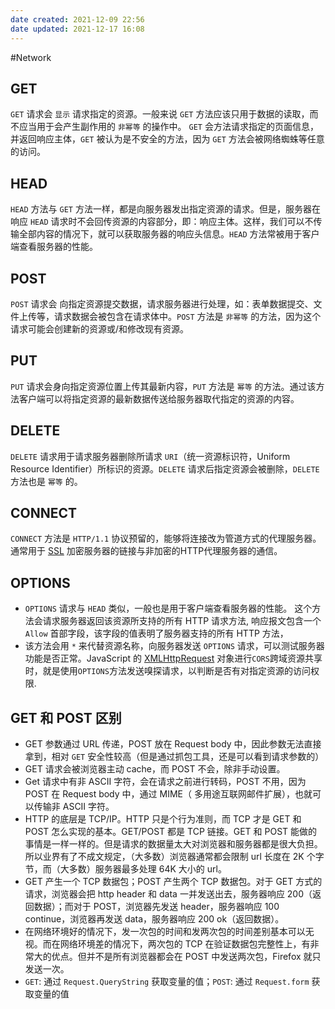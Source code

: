 ```yaml
---
date created: 2021-12-09 22:56
date updated: 2021-12-17 16:08
---
```


#Network

## GET

`GET` 请求会 `显示` 请求指定的资源。一般来说 `GET` 方法应该只用于数据的读取，而不应当用于会产生副作用的 `非幂等` 的操作中。
`GET` 会方法请求指定的页面信息，并返回响应主体，`GET` 被认为是不安全的方法，因为 `GET` 方法会被网络蜘蛛等任意的访问。

## HEAD

`HEAD` 方法与 `GET` 方法一样，都是向服务器发出指定资源的请求。但是，服务器在响应 `HEAD` 请求时不会回传资源的内容部分，即：响应主体。这样，我们可以不传输全部内容的情况下，就可以获取服务器的响应头信息。`HEAD` 方法常被用于客户端查看服务器的性能。

## POST

`POST` 请求会 向指定资源提交数据，请求服务器进行处理，如：表单数据提交、文件上传等，请求数据会被包含在请求体中。`POST` 方法是 `非幂等` 的方法，因为这个请求可能会创建新的资源或/和修改现有资源。

## PUT

`PUT` 请求会身向指定资源位置上传其最新内容，`PUT` 方法是 `幂等` 的方法。通过该方法客户端可以将指定资源的最新数据传送给服务器取代指定的资源的内容。

## DELETE

`DELETE` 请求用于请求服务器删除所请求 `URI`（统一资源标识符，Uniform Resource Identifier）所标识的资源。`DELETE` 请求后指定资源会被删除，`DELETE` 方法也是 `幂等` 的。

## CONNECT

`CONNECT` 方法是 `HTTP/1.1` 协议预留的，能够将连接改为管道方式的代理服务器。通常用于 [SSL](http://itbilu.com/other/relate/N16Uaoyp.html) 加密服务器的链接与非加密的HTTP代理服务器的通信。

## OPTIONS

- `OPTIONS` 请求与 `HEAD` 类似，一般也是用于客户端查看服务器的性能。 这个方法会请求服务器返回该资源所支持的所有 HTTP 请求方法, 响应报文包含一个 `Allow` 首部字段，该字段的值表明了服务器支持的所有 HTTP 方法，
- 该方法会用 `*`  来代替资源名称，向服务器发送 `OPTIONS` 请求，可以测试服务器功能是否正常。JavaScript 的 [XMLHttpRequest](http://itbilu.com/javascript/js/VkiXuUcC.html) 对象进行`CORS`跨域资源共享时，就是使用`OPTIONS`方法发送嗅探请求，以判断是否有对指定资源的访问权限.

## GET 和 POST 区别

- GET 参数通过 URL 传递，POST 放在 Request body 中，因此参数无法直接拿到，相对 `GET` 安全性较高（但是通过抓包工具，还是可以看到请求参数的）
- GET 请求会被浏览器主动 cache，而 POST 不会，除非手动设置。
- Get 请求中有非 ASCII 字符，会在请求之前进行转码，POST 不用，因为 POST 在 Request body 中，通过 MIME（ 多用途互联网邮件扩展），也就可以传输非 ASCII 字符。
- HTTP 的底层是 TCP/IP。HTTP 只是个行为准则，而 TCP 才是 GET 和 POST 怎么实现的基本。GET/POST 都是 TCP 链接。GET 和 POST 能做的事情是一样一样的。但是请求的数据量太大对浏览器和服务器都是很大负担。所以业界有了不成文规定，（大多数）浏览器通常都会限制 url 长度在 2K 个字节，而（大多数）服务器最多处理 64K 大小的 url。
- GET 产生一个 TCP 数据包；POST 产生两个 TCP 数据包。对于 GET 方式的请求，浏览器会把 http header 和 data 一并发送出去，服务器响应 200（返回数据）；而对于 POST，浏览器先发送 header，服务器响应 100 continue，浏览器再发送 data，服务器响应 200 ok（返回数据）。
- 在网络环境好的情况下，发一次包的时间和发两次包的时间差别基本可以无视。而在网络环境差的情况下，两次包的 TCP 在验证数据包完整性上，有非常大的优点。但并不是所有浏览器都会在 POST 中发送两次包，Firefox 就只发送一次。
- `GET`: 通过 `Request.QueryString` 获取变量的值；`POST`: 通过 `Request.form` 获取变量的值
